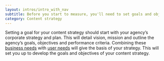 ```yaml
---
layout: intros/intro_with_nav
subtitle: Before you start to measure, you'll need to set goals and objectives. Then you can track the success of your content using KPIs.
category: Content strategy
---
```


Setting a goal for your content strategy should start with your agency’s corporate strategy and plan. This will detail vision, mission and outline the agency’s goals, objectives and performance criteria. Combining these [business needs](/content-strategy/identify-business-needs/) with [user needs](/content-strategy/define-user-content-needs/) will give the basis of your strategy. This will set you up to develop the goals and objectives of your content strategy.

 


